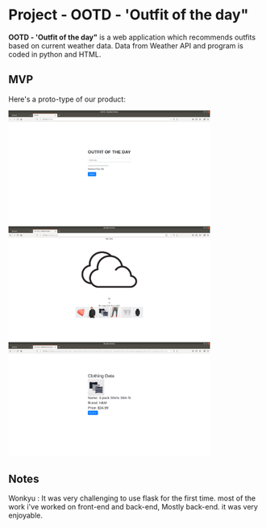 # Project - OOTD - 'Outfit of the day"

**OOTD - 'Outfit of the day"** is a web application which recommends outfits based on current weather data. Data from Weather API and program is coded in python and HTML. 

## MVP
Here's a proto-type of our product:

<img src='https://github.com/wonkyjunky/OOTD/blob/master/ootd1.png' width='400' alt='ootd1' />


<img src='https://github.com/wonkyjunky/OOTD/blob/master/ootd2.png' width='400' alt='ootd2' />


<img src='https://github.com/wonkyjunky/OOTD/blob/master/ootd3.png' width='400' alt='ootd3' />

## Notes

Wonkyu :
It was very challenging to use flask for the first time. most of the work i've worked on front-end and back-end, Mostly back-end. it was very enjoyable. 

